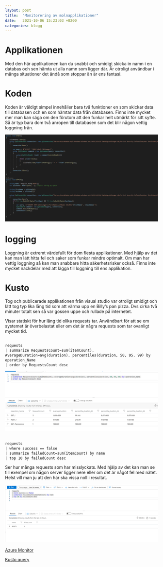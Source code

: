 ```yaml
---
layout: post
title:  "Monitorering av molnapplikationer"
date:   2021-10-06 15:23:03 +0200
categories: blogg
---
```


# Applikationen
Med den här applikationen kan du snabbt och smidigt skicka in namn i en databas och sen hämta ut alla namn som ligger där. Är otroligt användbar i många situationer det ändå som stoppar än är ens fantasi.


# Koden
Koden är väldigt simpel innehåller bara två funktioner en som skickar data till databasen och en som hämtar data från databasen. Finns inte mycket mer man kan säga om den förutom att den funkar helt utmärkt för sitt syfte. Så är typ bara dom två anropen till databasen som det blir någon vettig loggning från.

![kod](https://raw.githubusercontent.com/brinkhoff98/brinkhoff98.github.io/main/docs/_posts/razorkod.PNG)

# logging
Loggning är extremt värdefullt för dom flesta applikationer. Med hjälp av det kan man lätt hitta fel och saker som funkar mindre optimalt. Om man har vettig loggning så kan man snabbare hitta säkerhetsrisker också. Finns inte mycket nackdelar med att lägga till loggning till ens applikation.

# Kusto 
Tog och publicerade applikationen från visual studio var otroligt smidigt och lätt tog typ lika lång tid som att värma upp en Billy’s pan pizza. Dvs cirka två minuter totalt sen så var gossen uppe och rullade på internetet.

Visar statiskt för hur lång tid olika requests tar. Användbart för att se om systemet är överbelastat eller om det är några requests som tar ovanligt mycket tid.

<pre><code>
requests
| summarize RequestsCount=sum(itemCount), AverageDuration=avg(duration), percentiles(duration, 50, 95, 99) by operation_Name 
| order by RequestsCount desc 
</code></pre>

![Kusto](https://raw.githubusercontent.com/brinkhoff98/brinkhoff98.github.io/main/docs/_posts/avg-respons-time.PNG)

<pre><code>
requests
| where success == false
| summarize failedCount=sum(itemCount) by name
| top 10 by failedCount desc
</code></pre>

Ser hur många requests som har misslyckats. Med hjälp av det kan man se till exempel om någon server ligger nere eller om det är något fel med nätet. Helst vill man ju att den här ska vissa noll i resultat.

![Kusto](https://raw.githubusercontent.com/brinkhoff98/brinkhoff98.github.io/main/docs/_posts/failed-req.PNG)


[Azure Monitor](https://docs.microsoft.com/en-us/azure/azure-monitor/app/asp-net-core)

[Kusto query](https://docs.microsoft.com/en-us/azure/data-explorer/kusto/query/)
